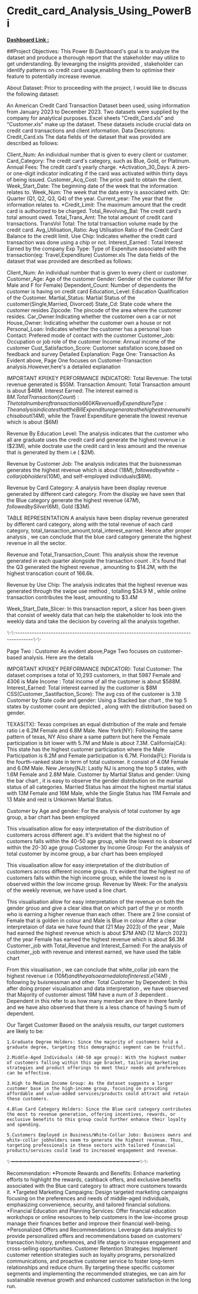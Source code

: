 # Credit_card_Analysis_Using_PowerBi
<u>**Dashboard Link :**</u>

##Project Objectives:
This Power Bi Dashboard's goal is to analyze the dataset and produce a thorough report that the stakeholder may utilize to get understanding.
By levearging the insights provided , stakeholder can identify patterns on credit card usage,enabling them to optimise their feature to potentially increase revenue.

About Dataset:
Prior to proceeding with the project, I would like to discuss the following dataset:

An American Credit Card Transaction Dataset been used, using information from January 2023 to December 2023.
Two datasets were supplied by the company for analytical purposes. Excel sheets "Credit_Card.xls" and "Customer.xls" make up the dataset. These datasets include crucial data on credit card transactions and client information.
Data Descriptons:
Credit_Card.xls
The data fields of the dataset that was provided are described as follows:

Client_Num: An individual number that is given to every client or customer.
Card_Category: The credit card's category, such as Blue, Gold, or Platinum.
Annual Fees: The credit card's yearly charge. *Activation_30_Days: A zero-or one-digit indicator indicating if the card was activated within thirty days of being issued.
Customer_Acq_Cost: The price paid to obtain the client.
Week_Start_Date: The beginning date of the week that the information relates to.
Week_Num: The week that the data entry is associated with.
Qtr: Quarter (Q1, Q2, Q3, Q4) of the year.
Current_year: The year that the information relates to. *Credit_Limit: The maximum amount that the credit card is authorized to be charged.
Total_Revolving_Bal: The credit card's total amount owed.
Total_Trans_Amt: The total amount of credit card transactions.
TransVol Total: The total transaction volume made by the credit card.
Avg_Utilisation_Ratio: Avg Utilisation Ratio of the Credit Card Balance to the credit limit.
Use Chip: Indicates whether the credit card transaction was done using a chip or not.
Interest_Earned : Total Interest Earned by the company
Exp Type: Type of Expeniture associated with the transaction(eg: Travel,Expenditure)
Customer.xls
The data fields of the dataset that was provided are described as follows:

Client_Num: An individual number that is given to every client or customer.
Customer_Age: Age of the customer
Gender: Gender of the customer (M for Male and F for Female)
Dependent_Count: Number of dependents the customer is having on credit card
Education_Level: Education Qualification of the Customer.
Martial_Status: Martial Status of the customer(Single,Married, Divorced)
State_Cd: State code where the customer resides
Zipcode: The pincode of the area where the customer resides.
Car_Owner:Indicating whether the customer own a car or not
House_Owner: Indicating whether the customer own a house or not
Personal_Loan: Indicates whether the customer has a personal loan
Contact: Prefered mode of contact with the customer
Customer_Job: Occupation or job role of the customer
Income: Annual income of the customer
Cust_Satisfaction_Score: Customer satisfation score,based on feedback and survey
Detailed Explanation:
Page One: Transaction
As Evident above, Page One focuses on Customer-Transaction analysis.However,here's a detailed explanation

IMPORTANT KPI(KEY PERFORMANCE INDICATOR):
Total Revenue: The total revenue generated is $55M.
Transaction Amount: Total Transaction amount is about $46M.
Interest Earned: The interest earned is $8M.
Total Transaction(Count): The total number of transaction is 660K
Revenue By Expenditure Type:
The analysis indicates that the Bill Expenditure generates the highest revenue which is about ($14M), while the Travel Expenditure generate the lowest revenue which is about ($6M)

Revenue By Education Level:
The analysis indicates that the customer who all are graduate uses the credit card and generate the highest revenue i.e ($23M), while doctrate use the credit card in less amount and the revenue that is generated by them i.e ( $2M).

Revenue by Customer Job:
The analysis indicates that the buisnessman generates the highest revenue which is about ($18M) , followed by white-collar jobholders($10M), and self-employed individuals($8M).

Revenue by Card Category:
A analysis have been display revenue generated by different card category. From the display we have seen that the Blue category generate the highest revenue ($47M), followed by Silver ($6M), Gold ($3M).

TABLE REPRESENTATION
A analysis have been display revenue generated by different card category, along with the total revenue of each card category, total_tansaction_amount,total_interest_earned. Hence after proper analysis , we can conclude that the blue card category generate the highest revenue in all the sector.

Revenue and Total_Transaction_Count:
This analysis show the revenue generated in each quarter alongside the transaction count . It's found that the Q3 generated the highest revenue , amounting to $14.2M, with the highest transcation count of 166.6k.

Revenue by Use Chip:
The analysis indicates that the highest revenue was generated through the swipe use method , totalling $34.9 M , while online transaction contributes the least, amounting to $3.4M

Week_Start_Date_Slicer:
In this transaction report, a slicer has been given that consist of weekly data that can help the stakeholder to look into the weekly data and take the decision by covering all the analysis together.

✨✨-------------------------------------------------------------------------------------✨✨

Page Two : Customer
As evident above,Page Two focuses on customer-based analysis. Here are the details

IMPORTANT KPI(KEY PERFORMANCE INDICATOR):
Total Customer: The dataset comprises a total of 10,293 customers, in that 5987 Female and 4306 is Male
Income : Total income of all the customer is about $588M.
Interest_Earned: Total interest earned by the customer is $8M
CSS(Customer_Sastifaction_Score): The avg css of the customer is 3.19
Customer by State code and gender:
Using a Stacked bar chart , the top 5 states by customer count are depicted , along with the distribution based on gender.

TEXAS(TX): Texas comprises an equal distribution of the male and female ratio i.e 6.2M Female and 6.8M Male.
New York(NY): Following the same pattern of texas, NY Also share a same pattern but here the Female participation is bit lower with 5.7M and Male is about 7.3M.
California(CA): This state has the highest customer participation where the Male Participation is 6.2M and Female participation is 6.7M.
Florida(FL): Florida is the fourth-ranked state in term of total customer. it consist of 4.0M Female and 6.0M Male.
New Jersey(NJ): Lastly NJ is among the top 5 states, with 1.6M Female and 2.8M Male.
Customer by Martial Status and gender:
Using the bar chart , it is easy to observe the gender distribution on the martial status of all categories. Married Status has almost the highest martial status with 13M Female and 16M Male, while the Single Status has 11M Female and 13 Male and rest is Unkonwn Martial Status.

Customer by Age and gender:
For the analysis of total customer by age group, a bar chart has been employed

This visualisation allow for easy interpretation of the distribution of customers across different age. It's evident that the highest no of customers falls within the 40-50 age group, while the lowest no is observed within the 20-30 age group
Customer by Income Group:
For the analysis of total customer by income group, a bar chart has been employed

This visualisation allow for easy interpretation of the distribution of customers across different income group. It's evident that the highest no of customers falls within the high income group, while the lowest no is observed within the low income group.
Revenue by Week:
For the analysis of the weekly revenue, we have used a line chart.

This visualisation allow for easy interpretation of the revenue on both the gender grouo and give a clear idea that on which part of the yr or month who is earning a higher revenue than each other.
There are 2 line consist of Female that is golden in colour and Male is Blue in colour
After a clear interpretaion of data we have found that (21 May 2023) of the year , Male had earned the highest revenue which is about $7M AND (12 March 2023) of the year Female has earned the highest revenue which is about $6.3M
Customer_job with Total_Revenue and Interest_Earned:
For the analysis of customer_job with revenue and interest earned, we have used the table chart

From this visualisation , we can conclude that white_collar job earn the highest revenue i.e ($10M) and they also earned a lot of interest i.e($14M) , following by buisnessman and other.
Total Customer by Dependent:
In this after doing proper visualisation and data interpretation , we have observed that Majority of customer almost 19M have a num of 3 dependent . Dependent in this refer to as how many member are there in there family and we have also observed that there is a less chance of having 5 num of dependent.

Our Target Customer
Based on the analysis results, our target customers are likely to be:

    1.Graduate Degree Holders: Since the majority of customers hold a graduate degree, targeting this demographic segment can be fruitful.

    2.Middle-Aged Individuals (40-50 age group): With the highest number of customers falling within this age bracket, tailoring marketing strategies and product offerings to meet their needs and preferences can be effective.

    3.High to Medium Income Group: As the dataset suggests a larger customer base in the high-income group, focusing on providing affordable and value-added services/products could attract and retain these customers.

    4.Blue Card Category Holders: Since the Blue card category contributes the most to revenue generation, offering incentives, rewards, or exclusive benefits to this group could further enhance their loyalty and spending.

    5.Customers Employed in Business/White-Collar Jobs: Business ownrs and white-collar jobholders seem to generate the highest revenue. Thus, targeting professionals in these sectors with tailored financial products/services could lead to increased engagement and revenue.

✨➖➖➖➖➖➖➖➖➖➖➖➖➖➖➖➖➖➖➖➖➖➖➖➖➖➖➖➖➖➖➖➖➖✨✨

Recommendation:
*Promote Rewards and Benefits: Enhance marketing efforts to highlight the rewards, cashback offers, and exclusive benefits associated with the Blue card category to attract more customers towards it.
*Targeted Marketing Campaigns: Design targeted marketing campaigns focusing on the preferences and needs of middle-aged individuals, emphasizing convenience, security, and tailored financial solutions.
*Financial Education and Planning Services: Offer financial education workshops or online resources to help customers in the low-income group manage their finances better and improve their financial well-being.
*Personalized Offers and Recommendations: Leverage data analytics to provide personalized offers and recommendations based on customers' transaction history, preferences, and life stage to increase engagement and cross-selling opportunities.
Customer Retention Strategies: Implement customer retention strategies such as loyalty programs, personalized communications, and proactive customer service to foster long-term relationships and reduce churn.
By targeting these specific customer segments and implementing the recommended strategies, we can aim for sustainable revenue growth and enhanced customer satisfaction in the long run.
